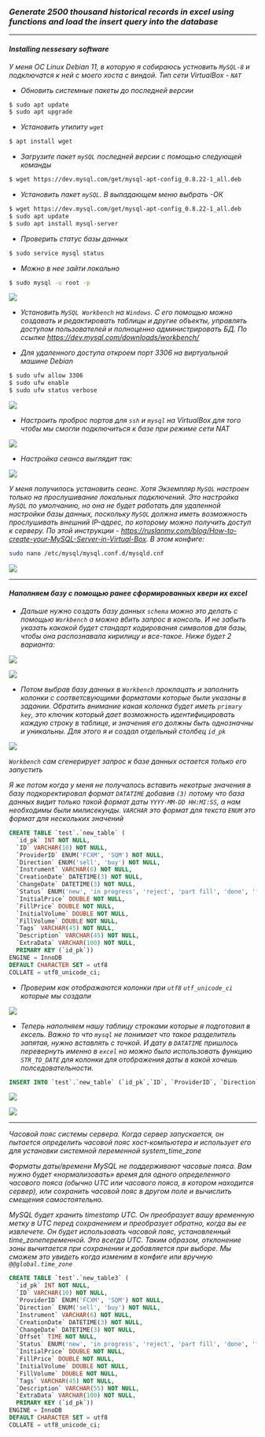 ### *Generate 2500 thousand historical records in excel using functions and load the insert query into the database*
___

#### *Installing nessesary software*

*У меня ОС Linux Debian 11, в которую я собираюсь устновить `MySQL-8` и подключатся к ней с моего хоста с виндой. Тип сети VirtualBox - `NAT`*

+ *Обновить системные пакеты до последней версии*

```sh
$ sudo apt update
$ sudo apt upgrade
```

+ *Установить утилиту `wget`*

```sh
$ apt install wget
```

+ *Загрузите пакет `mySQL` последней версии с помощью следующей команды*

```sh
$ wget https://dev.mysql.com/get/mysql-apt-config_0.8.22-1_all.deb
```

+ *Установить пакет `mySQL`. В выпадающем меню выбрать -ОК*

```sh
$ wget https://dev.mysql.com/get/mysql-apt-config_0.8.22-1_all.deb
$ sudo apt update
$ sudo apt install mysql-server
```  

+ *Проверить статус базы данных*

```sh
$ sudo service mysql status
``` 

+ *Можно в нее зайти локально*
  
```sh
$ sudo mysql -u root -p
``` 

![](./data/photo1.png)

+ *Установить `MySQL Workbench` на `Windows`. С его помощью можно создавать и редактировать таблицы и другие объекты, управлять доступом пользователей и полноценно администрировать БД. По ссылке https://dev.mysql.com/downloads/workbench/*


+ *Для удаленного доступа откроем порт 3306 на виртуальной машине Debian*

```sh
$ sudo ufw allow 3306
$ sudo ufw enable
$ sudo ufw status verbose
``` 
![](./data/photo5.png)

+ *Настроить проброс портов для `ssh` и `mysql` на VirtualBox для того чтобы мы смогли подключиться к базе при режиме сети NAT*

![](./data/photo2.png)

+ *Настройка сеанса выглядит так:*

![](./data/photo3.png)

*У меня получилось установить сеанс. Хотя Экземпляр `MySQL` настроен только на прослушивание локальных подключений. Это настройка `MySQL` по умолчанию, но она не будет работать для удаленной настройки базы данных, поскольку `MySQL` должна иметь возможность прослушивать внешний IP-адрес, по которому можно получить доступ к серверу. По этой инструкции - https://ruslanmv.com/blog/How-to-create-your-MySQL-Server-in-Virtual-Box. В этом конфиге:*

```sh
sudo nano /etc/mysql/mysql.conf.d/mysqld.cnf
``` 

![](./data/photo4.png)

___
#### *Наполняем базу с помощью ранее сформированных квери их excel*


+ *Дальше нужно создать базу данных `schema` можно это делать с помощью `Workbench` а можно вбить запрос в консоль. И не забыть указать какакой будет стандарт кодирования символов для базы, чтобы она распознавала кирилицу и все-такое. Ниже будет 2 варианта:*

![](./data/photo8.png)

![](./data/photo7.png)

+ *Потом выбрав базу данных в `Workbench` проклацать и заполнить колонки с соответсвующими форматами которые были указаны в задании. Обратить внимание какая колонка будет иметь `primary key`, это ключик который дает возможность идентифицировать каждую строку в таблице, и значения его должны быть однозначны и уникальны. Для этого я и создал отдельный столбец `id_pk`*

![](./data/photo13.png)

*`Workbench` сам сгенерирует запрос к базе данных остается только его запустить*


*Я же потом когда у меня не получалось вставить некотрые значения в базу  подкоректировал формат `DATATIME` добавив `(3)` потому что база данных видит только такой формат даты `YYYY-MM-DD HH:MI:SS`, а нам необходимы были милисекунды.
`VARCHAR` это формат для текста
`ENUM` это формат для нескольких значений*

```sql
CREATE TABLE `test`.`new_table` (
  `id_pk` INT NOT NULL,
  `ID` VARCHAR(10) NOT NULL,
  `ProviderID` ENUM('FCXM', 'SQM') NOT NULL,
  `Direction` ENUM('sell', 'buy') NOT NULL,
  `Instrument` VARCHAR(6) NOT NULL,
  `CreationDate` DATETIME(3) NOT NULL,
  `ChangeDate` DATETIME(3) NOT NULL,
  `Status` ENUM('new', 'in progress', 'reject', 'part fill', 'done', 'fill') NOT NULL,
  `InitialPrice` DOUBLE NOT NULL,
  `FillPrice` DOUBLE NOT NULL,
  `InitialVolume` DOUBLE NOT NULL,
  `FillVolume` DOUBLE NOT NULL,
  `Tags` VARCHAR(45) NOT NULL,
  `Description` VARCHAR(45) NOT NULL,
  `ExtraData` VARCHAR(100) NOT NULL,
  PRIMARY KEY (`id_pk`))
ENGINE = InnoDB
DEFAULT CHARACTER SET = utf8
COLLATE = utf8_unicode_ci;
```
+ *Проверим как отображаются колонки при `utf8` `utf_unicode_ci` которые мы создали*

![](./data/photo14.png)


+ *Теперь наполняем нашу таблицу строками которые я подготовил в ексель. Важно то что `mysql` не понимает что такое разделитель запятая, нужно вставлять с точкой. И дату в `DATATIME` пришлось перевернуть именно в `excel` но можно было использовать функцию `STR_TO_DATE` для колонки для отображения даты в какой хочешь полседовательности.*



```sql
INSERT INTO `test`.`new_table` (`id_pk`,`ID`, `ProviderID`, `Direction`, `Instrument`, `CreationDate`, `ChangeDate`, `Status`, `InitialPrice`, `FillPrice`, `InitialVolume`, `FillVolume`, `Tags`, `Description`, `ExtraData`) VALUES('1','104C4DA18', 'SQM', 'buy', 'GBPUSD', '2022.11.22 12:24:31.949', '2022.11.22 12:26:09.259', 'reject', '1.1950', '0', '9379.361', '0', 'Sociedad Quimica', 'Ордер на сумму 9379,4 создан', 'Ордер на покупку был открыт, его состояние сейчас - reject');
```

![](./data/photo15.png)

  
![](./data/photo16.png)


____

*Часовой пояс системы сервера. Когда сервер запускается, он пытается определить часовой пояс хост-компьютера и использует его для установки системной переменной system_time_zone*

*Форматы даты/времени MySQL не поддерживают часовые пояса. Вам нужно будет «нормализовать» время для одного определенного часового пояса (обычно UTC или часового пояса, в котором находится сервер), или сохранить часовой пояс в другом поле и вычислить смещения самостоятельно.*

*MySQL будет хранить timestamp UTC. Он преобразует вашу временную метку в UTC перед сохранением и преобразует обратно, когда вы ее извлечете. Он будет использовать часовой пояс, установленный time_zoneпеременной. Это всегда UTC. Таким образом, отклонение зоны вычитается при сохранении и добавляется при выборе. Мы сможем это увидеть когда изменим в конфиге или вручную `@@global.time_zone`*


```sql
CREATE TABLE `test`.`new_table3` (
  `id_pk` INT NOT NULL,
  `ID` VARCHAR(10) NOT NULL,
  `ProviderID` ENUM('FCXM', 'SQM') NOT NULL,
  `Direction` ENUM('sell', 'buy') NOT NULL,
  `Instrument` VARCHAR(6) NOT NULL,
  `CreationDate` DATETIME(3) NOT NULL,
  `ChangeDate` DATETIME(3) NOT NULL,
  `Offset` TIME NOT NULL,
  `Status` ENUM('new', 'in progress', 'reject', 'part fill', 'done', 'fill') NOT NULL,
  `InitialPrice` DOUBLE NOT NULL,
  `FillPrice` DOUBLE NOT NULL,
  `InitialVolume` DOUBLE NOT NULL,
  `FillVolume` DOUBLE NOT NULL,
  `Tags` VARCHAR(45) NOT NULL,
  `Description` VARCHAR(55) NOT NULL,
  `ExtraData` VARCHAR(100) NOT NULL,
  PRIMARY KEY (`id_pk`))
ENGINE = InnoDB
DEFAULT CHARACTER SET = utf8
COLLATE = utf8_unicode_ci;
```
